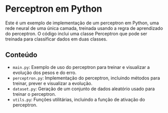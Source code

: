 # Perceptron em Python

Este é um exemplo de implementação de um perceptron em Python, uma rede neural de uma única camada, treinada usando a regra de aprendizado do perceptron. O código inclui uma classe Perceptron que pode ser treinada para classificar dados em duas classes.

## Conteúdo

- `main.py`: Exemplo de uso do perceptron para treinar e visualizar a evolução dos pesos e do erro.
- `perceptron.py`: Implementação do perceptron, incluindo métodos para treinar, prever e visualizar a evolução.
- `dataset.py`: Geração de um conjunto de dados aleatório usado para treinar o perceptron.
- `utils.py`: Funções utilitárias, incluindo a função de ativação do perceptron.
